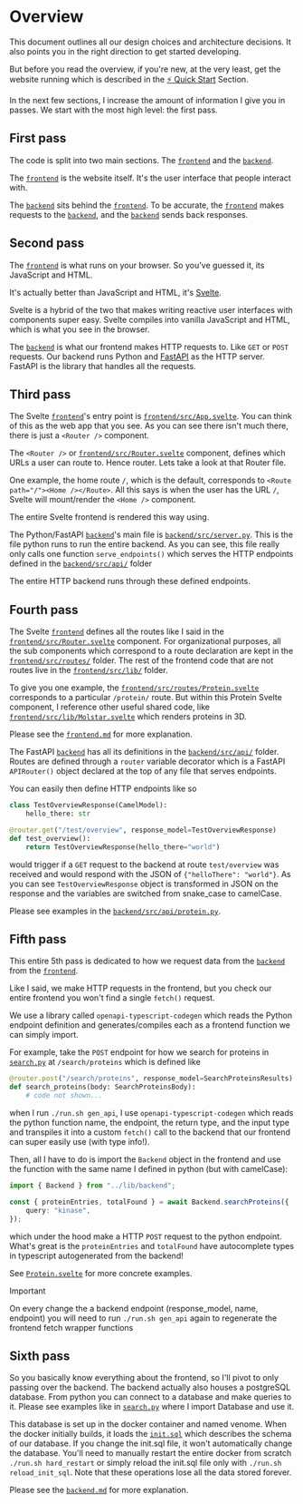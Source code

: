 # Overview

This document outlines all our design choices and architecture decisions. It also points you in the right direction to get started developing. 

But before you read the overview, if you're new, at the very least, get the website running which is described in the [⚡️ Quick Start](../README.md#️⚡️-quick-start) Section.

In the next few sections, I increase the amount of information I give you in passes. We start with the most high level: the first pass.

## First pass

The code is split into two main sections. The [`frontend`](../frontend/) and the [`backend`](../backend/).

The [`frontend`](../frontend/) is the website itself. It's the user interface that people interact with.

The [`backend`](../backend/) sits behind the [`frontend`](../frontend/). To be accurate, the [`frontend`](../frontend/) makes requests to the [`backend`](../backend/), and the [`backend`](../backend/) sends back responses.


## Second pass

The [`frontend`](../frontend/) is what runs on your browser. So you've guessed it, its JavaScript and HTML.

It's actually better than JavaScript and HTML, it's [Svelte](https://svelte.dev/).

Svelte is a hybrid of the two that makes writing reactive user interfaces with components super easy. Svelte compiles into vanilla JavaScript and HTML, which is what you see in the browser.

The [`backend`](../backend/) is what our frontend makes HTTP requests to. Like `GET` or `POST` requests. Our backend runs Python and [FastAPI](https://fastapi.tiangolo.com/) as the HTTP server. FastAPI is the library that handles all the requests.


## Third pass

The Svelte [`frontend`](../frontend/)'s entry point is [`frontend/src/App.svelte`](../frontend/src/App.svelte). You can think of this as the web app that you see. As you can see there isn't much there, there is just a `<Router />` component.

The `<Router />` or [`frontend/src/Router.svelte`](../frontend/src/Router.svelte) component, defines which URLs a user can route to. Hence router. Lets take a look at that Router file.

One example, the home route `/`, which is the default, corresponds to `<Route path="/"><Home /></Route>`. All this says is when the user has the URL `/`, Svelte will mount/render the `<Home />` component.

The entire Svelte frontend is rendered this way using. 

The Python/FastAPI [`backend`](../backend/)'s main file is [`backend/src/server.py`](../backend/src/server.py). This is the file python runs to run the entire backend. As you can see, this file really only calls one function `serve_endpoints()` which serves the HTTP endpoints defined in the [`backend/src/api/`](../backend/src/api/) folder

The entire HTTP backend runs through these defined endpoints.

## Fourth pass

The Svelte [`frontend`](../frontend/) defines all the routes like I said in the [`frontend/src/Router.svelte`](../frontend/src/Router.svelte) component. For organizational purposes, all the sub components which correspond to a route declaration are kept in the [`frontend/src/routes/`](../frontend/src/routes/) folder. The rest of the frontend code that are not routes live in the  [`frontend/src/lib/`](../frontend/src/lib/) folder.

To give you one example, the [`frontend/src/routes/Protein.svelte`](../frontend/src/routes/Protein.svelte) corresponds to a particular `/protein/` route. But within this Protein Svelte component, I reference other useful shared code, like [`frontend/src/lib/Molstar.svelte`](../frontend/src/lib/Molstar.svelte) which renders proteins in 3D.

Please see the [`frontend.md`](./frontend.md) for more explanation.

The FastAPI [`backend`](../backend/) has all its definitions in the [`backend/src/api/`](../backend/src/api/) folder. Routes are defined through a `router` variable decorator which is a FastAPI `APIRouter()` object declared at the top of any file that serves endpoints.

You can easily then define HTTP endpoints like so

```python
class TestOverviewResponse(CamelModel):
	hello_there: str

@router.get("/test/overview", response_model=TestOverviewResponse)
def test_overview():
	return TestOverviewResponse(hello_there="world")
```

would trigger if a `GET` request to the backend at route `test/overview` was received and would respond with the JSON of `{"helloThere": "world"}`. As you can see `TestOverviewResponse` object is transformed in JSON on the response and the variables are switched from snake_case to camelCase.

Please see examples in the [`backend/src/api/protein.py`](../backend/src/api/protein.py).

## Fifth pass

This entire 5th pass is dedicated to how we request data from the [`backend`](../backend/) from the [`frontend`](../frontend/).

Like I said, we make HTTP requests in the frontend, but you check our entire frontend you won't find a single `fetch()` request.

We use a library called `openapi-typescript-codegen` which reads the Python endpoint definition and generates/compiles each as a frontend function we can simply import. 

For example, take the `POST` endpoint for how we search for proteins in [`search.py`](../backend/src/api/search.py) at `/search/proteins` which is defined like

```python
@router.post("/search/proteins", response_model=SearchProteinsResults)
def search_proteins(body: SearchProteinsBody):
	# code not shown...
```

when I run `./run.sh gen_api`, I use `openapi-typescript-codegen` which reads the python function name, the endpoint, the return type, and the input type and transpiles it into a custom `fetch()` call to the backend that our frontend can super easily use (with type info!).

Then, all I have to do is import the `Backend` object in the frontend and use the function with the same name I defined in python (but with camelCase):

```ts
import { Backend } from "../lib/backend";

const { proteinEntries, totalFound } = await Backend.searchProteins({
	query: "kinase",
});
```

which under the hood make a HTTP `POST` request to the python endpoint. What's great is the `proteinEntries` and `totalFound` have autocomplete types in typescript autogenerated from the backend!

See [`Protein.svelte`](../frontend/src/routes/Protein.svelte) for more concrete examples.

> [!IMPORTANT]
> On every change the a backend endpoint (response_model, name, endpoint) you will need to run `./run.sh gen_api` again to regenerate the frontend fetch wrapper functions


## Sixth pass

So you basically know everything about the frontend, so I'll pivot to only passing over the backend. The backend actually also houses a postgreSQL database. From python you can connect to a database and make queries to it. Please see examples like in [`search.py`](../backend/src/api/search.py) where I import Database and use it.

This database is set up in the docker container and named venome. When the docker initially builds, it loads the [`init.sql`](../backend/init.sql) which describes the schema of our database. If you change the init.sql file, it won't automatically change the database. You'll need to manually restart the entire docker from scratch `./run.sh hard_restart` or simply reload the init.sql file only with `./run.sh reload_init_sql`. Note that these operations lose all the data stored forever.

Please see the [`backend.md`](./backend.md) for more explanation.



